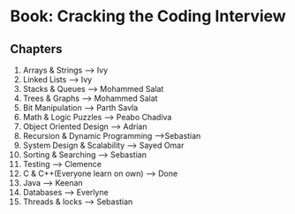 # Book: Cracking the Coding Interview

## Chapters
1. Arrays & Strings --> Ivy 
2. Linked Lists --> Ivy
3. Stacks & Queues --> Mohammed Salat
4. Trees & Graphs --> Mohammed Salat
5. Bit Manipulation --> Parth Savla
6. Math & Logic Puzzles --> Peabo Chadiva
7. Object Oriented Design --> Adrian
8. Recursion & Dynamic Programming -->Sebastian
9. System Design & Scalability --> Sayed Omar
10. Sorting & Searching --> Sebastian
11. Testing --> Clemence
12. C & C++(Everyone learn on own) --> Done 
13. Java --> Keenan
14. Databases --> Everlyne
15. Threads & locks --> Sebastian